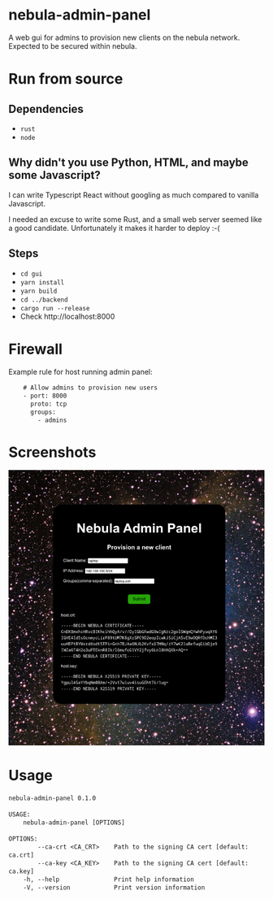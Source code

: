 # nebula-admin-panel

A web gui for admins to provision new clients on the nebula network. Expected to be secured within nebula.

# Run from source

## Dependencies

- `rust`
- `node`

## Why didn't you use Python, HTML, and maybe some Javascript?

I can write Typescript React without googling as much compared to vanilla Javascript.

I needed an excuse to write some Rust, and a small web server seemed like a good candidate. Unfortunately it makes it harder to deploy :-(

## Steps

- `cd gui`
- `yarn install`
- `yarn build`
- `cd ../backend`
- `cargo run --release`
- Check http://localhost:8000

# Firewall

Example rule for host running admin panel:

```
    # Allow admins to provision new users
    - port: 8000
      proto: tcp
      groups:
        - admins
```

# Screenshots

![nebula admin page](screenshots/1.png)

# Usage

```
nebula-admin-panel 0.1.0

USAGE:
    nebula-admin-panel [OPTIONS]

OPTIONS:
        --ca-crt <CA_CRT>    Path to the signing CA cert [default: ca.crt]
        --ca-key <CA_KEY>    Path to the signing CA cert [default: ca.key]
    -h, --help               Print help information
    -V, --version            Print version information
```
